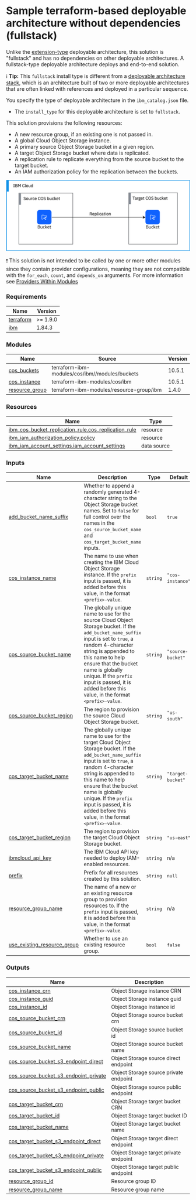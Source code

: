 # Sample terraform-based deployable architecture without dependencies (fullstack)

Unlike the [extension-type](../tf-extension-da/) deployable architecture, this solution is "fullstack" and has no dependencies on other deployable architectures. A fullstack-type deployable architecture deploys and end-to-end solution.

:information_source: **Tip:** This `fullstack` install type is different from a [deployable architecture stack](https://cloud.ibm.com/docs/secure-enterprise?topic=secure-enterprise-understand-module-da#what-is-da), which is an architecture built of two or more deployable architectures that are often linked with references and deployed in a particular sequence.

You specify the type of deployable architecture in the `ibm_catalog.json` file.

- The `install_type` for this deployable architecture is set to `fullstack`.


This solution provisions the following resources:
- A new resource group, if an existing one is not passed in.
- A global Cloud Object Storage instance.
- A primary source Object Storage bucket in a given region.
- A target Object Storage bucket where data is replicated.
- A replication rule to replicate everything from the source bucket to the target bucket.
- An IAM authorization policy for the replication between the buckets.

![cos-replication](../../reference-architectures/cos-replication.svg)

:exclamation: This solution is not intended to be called by one or more other modules since they contain provider configurations, meaning they are not compatible with the `for_each`, `count`, and `depends_on` arguments. For more information see [Providers Within Modules](https://developer.hashicorp.com/terraform/language/modules/develop/providers)

<!-- Below content is automatically populated via pre-commit hook -->
<!-- BEGINNING OF PRE-COMMIT-TERRAFORM DOCS HOOK -->
### Requirements

| Name | Version |
|------|---------|
| <a name="requirement_terraform"></a> [terraform](#requirement\_terraform) | >= 1.9.0 |
| <a name="requirement_ibm"></a> [ibm](#requirement\_ibm) | 1.84.3 |

### Modules

| Name | Source | Version |
|------|--------|---------|
| <a name="module_cos_buckets"></a> [cos\_buckets](#module\_cos\_buckets) | terraform-ibm-modules/cos/ibm//modules/buckets | 10.5.1 |
| <a name="module_cos_instance"></a> [cos\_instance](#module\_cos\_instance) | terraform-ibm-modules/cos/ibm | 10.5.1 |
| <a name="module_resource_group"></a> [resource\_group](#module\_resource\_group) | terraform-ibm-modules/resource-group/ibm | 1.4.0 |

### Resources

| Name | Type |
|------|------|
| [ibm_cos_bucket_replication_rule.cos_replication_rule](https://registry.terraform.io/providers/ibm-cloud/ibm/1.84.3/docs/resources/cos_bucket_replication_rule) | resource |
| [ibm_iam_authorization_policy.policy](https://registry.terraform.io/providers/ibm-cloud/ibm/1.84.3/docs/resources/iam_authorization_policy) | resource |
| [ibm_iam_account_settings.iam_account_settings](https://registry.terraform.io/providers/ibm-cloud/ibm/1.84.3/docs/data-sources/iam_account_settings) | data source |

### Inputs

| Name | Description | Type | Default | Required |
|------|-------------|------|---------|:--------:|
| <a name="input_add_bucket_name_suffix"></a> [add\_bucket\_name\_suffix](#input\_add\_bucket\_name\_suffix) | Whether to append a randomly generated 4-character string to the Object Storage bucket names. Set to `false` for full control over the names in the `cos_source_bucket_name` and `cos_target_bucket_name` inputs. | `bool` | `true` | no |
| <a name="input_cos_instance_name"></a> [cos\_instance\_name](#input\_cos\_instance\_name) | The name to use when creating the IBM Cloud Object Storage instance. If the `prefix` input is passed, it is added before this value, in the format `<prefix>-value`. | `string` | `"cos-instance"` | no |
| <a name="input_cos_source_bucket_name"></a> [cos\_source\_bucket\_name](#input\_cos\_source\_bucket\_name) | The globally unique name to use for the source Cloud Object Storage bucket. If the `add_bucket_name_suffix` input is set to `true`, a random 4-character string is appended to this name to help ensure that the bucket name is globally unique. If the `prefix` input is passed, it is added before this value, in the format `<prefix>-value`. | `string` | `"source-bucket"` | no |
| <a name="input_cos_source_bucket_region"></a> [cos\_source\_bucket\_region](#input\_cos\_source\_bucket\_region) | The region to provision the source Cloud Object Storage bucket. | `string` | `"us-south"` | no |
| <a name="input_cos_target_bucket_name"></a> [cos\_target\_bucket\_name](#input\_cos\_target\_bucket\_name) | The globally unique name to use for the target Cloud Object Storage bucket. If the `add_bucket_name_suffix` input is set to `true`, a random 4-character string is appended to this name to help ensure that the bucket name is globally unique. If the `prefix` input is passed, it is added before this value, in the format `<prefix>-value`. | `string` | `"target-bucket"` | no |
| <a name="input_cos_target_bucket_region"></a> [cos\_target\_bucket\_region](#input\_cos\_target\_bucket\_region) | The region to provision the target Cloud Object Storage bucket. | `string` | `"us-east"` | no |
| <a name="input_ibmcloud_api_key"></a> [ibmcloud\_api\_key](#input\_ibmcloud\_api\_key) | The IBM Cloud API key needed to deploy IAM-enabled resources. | `string` | n/a | yes |
| <a name="input_prefix"></a> [prefix](#input\_prefix) | Prefix for all resources created by this solution. | `string` | `null` | no |
| <a name="input_resource_group_name"></a> [resource\_group\_name](#input\_resource\_group\_name) | The name of a new or an existing resource group to provision resources to. If the `prefix` input is passed, it is added before this value, in the format `<prefix>-value`. | `string` | n/a | yes |
| <a name="input_use_existing_resource_group"></a> [use\_existing\_resource\_group](#input\_use\_existing\_resource\_group) | Whether to use an existing resource group. | `bool` | `false` | no |

### Outputs

| Name | Description |
|------|-------------|
| <a name="output_cos_instance_crn"></a> [cos\_instance\_crn](#output\_cos\_instance\_crn) | Object Storage instance CRN |
| <a name="output_cos_instance_guid"></a> [cos\_instance\_guid](#output\_cos\_instance\_guid) | Object Storage instance guid |
| <a name="output_cos_instance_id"></a> [cos\_instance\_id](#output\_cos\_instance\_id) | Object Storage instance id |
| <a name="output_cos_source_bucket_crn"></a> [cos\_source\_bucket\_crn](#output\_cos\_source\_bucket\_crn) | Object Storage source bucket crn |
| <a name="output_cos_source_bucket_id"></a> [cos\_source\_bucket\_id](#output\_cos\_source\_bucket\_id) | Object Storage source bucket id |
| <a name="output_cos_source_bucket_name"></a> [cos\_source\_bucket\_name](#output\_cos\_source\_bucket\_name) | Object Storage source bucket name |
| <a name="output_cos_source_bucket_s3_endpoint_direct"></a> [cos\_source\_bucket\_s3\_endpoint\_direct](#output\_cos\_source\_bucket\_s3\_endpoint\_direct) | Object Storage source direct endpoint |
| <a name="output_cos_source_bucket_s3_endpoint_private"></a> [cos\_source\_bucket\_s3\_endpoint\_private](#output\_cos\_source\_bucket\_s3\_endpoint\_private) | Object Storage source private endpoint |
| <a name="output_cos_source_bucket_s3_endpoint_public"></a> [cos\_source\_bucket\_s3\_endpoint\_public](#output\_cos\_source\_bucket\_s3\_endpoint\_public) | Object Storage source public endpoint |
| <a name="output_cos_target_bucket_crn"></a> [cos\_target\_bucket\_crn](#output\_cos\_target\_bucket\_crn) | Object Storage target bucket CRN |
| <a name="output_cos_target_bucket_id"></a> [cos\_target\_bucket\_id](#output\_cos\_target\_bucket\_id) | Object Storage target bucket ID |
| <a name="output_cos_target_bucket_name"></a> [cos\_target\_bucket\_name](#output\_cos\_target\_bucket\_name) | Object Storage target bucket name |
| <a name="output_cos_target_bucket_s3_endpoint_direct"></a> [cos\_target\_bucket\_s3\_endpoint\_direct](#output\_cos\_target\_bucket\_s3\_endpoint\_direct) | Object Storage target direct endpoint |
| <a name="output_cos_target_bucket_s3_endpoint_private"></a> [cos\_target\_bucket\_s3\_endpoint\_private](#output\_cos\_target\_bucket\_s3\_endpoint\_private) | Object Storage target private endpoint |
| <a name="output_cos_target_bucket_s3_endpoint_public"></a> [cos\_target\_bucket\_s3\_endpoint\_public](#output\_cos\_target\_bucket\_s3\_endpoint\_public) | Object Storage target public endpoint |
| <a name="output_resource_group_id"></a> [resource\_group\_id](#output\_resource\_group\_id) | Resource group ID |
| <a name="output_resource_group_name"></a> [resource\_group\_name](#output\_resource\_group\_name) | Resource group name |
<!-- END OF PRE-COMMIT-TERRAFORM DOCS HOOK -->
